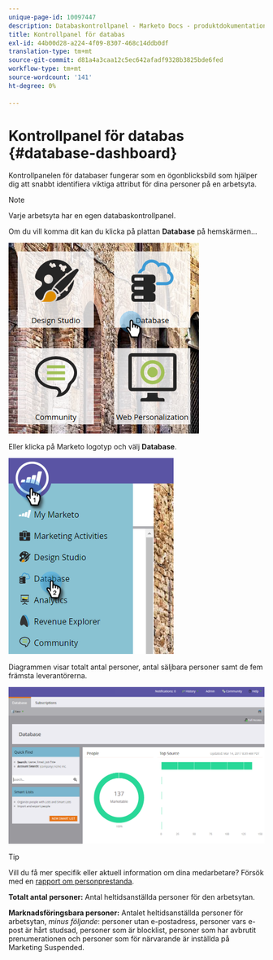 ```yaml
---
unique-page-id: 10097447
description: Databaskontrollpanel - Marketo Docs - produktdokumentation
title: Kontrollpanel för databas
exl-id: 44b00d28-a224-4f09-8307-468c14ddb0df
translation-type: tm+mt
source-git-commit: d81a4a3caa12c5ec642afadf9328b3825bde6fed
workflow-type: tm+mt
source-wordcount: '141'
ht-degree: 0%

---
```


# Kontrollpanel för databas {#database-dashboard}

Kontrollpanelen för databaser fungerar som en ögonblicksbild som hjälper dig att snabbt identifiera viktiga attribut för dina personer på en arbetsyta.

>[!NOTE]
>
>Varje arbetsyta har en egen databaskontrollpanel.

Om du vill komma dit kan du klicka på plattan **Database** på hemskärmen...

![](assets/db-3.png)

Eller klicka på Marketo logotyp och välj **Database**.

![](assets/db2.png)

Diagrammen visar totalt antal personer, antal säljbara personer samt de fem främsta leverantörerna.

![](assets/three-7.png)

>[!TIP]
>
>Vill du få mer specifik eller aktuell information om dina medarbetare? Försök med en [rapport om personprestanda](/help/marketo/product-docs/reporting/basic-reporting/report-types/people-performance-report.md).

**Totalt antal personer:** Antal heltidsanställda personer för den arbetsytan.

**Marknadsföringsbara personer:** Antalet heltidsanställda personer för arbetsytan,  _minus följande_: personer utan e-postadress, personer vars e-post är hårt studsad, personer som är blocklist, personer som har avbrutit prenumerationen och personer som för närvarande är inställda på Marketing Suspended.
